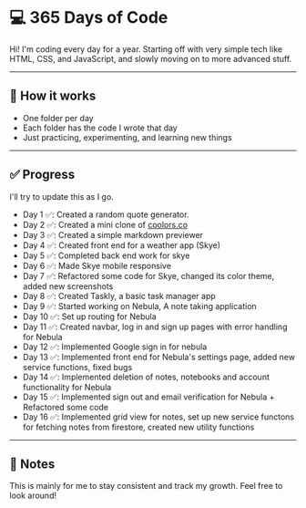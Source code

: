 # 💻 365 Days of Code

Hi! I'm coding every day for a year. Starting off with very simple tech like HTML, CSS, and JavaScript, and slowly moving on to more advanced stuff.

---

## 📅 How it works

- One folder per day
- Each folder has the code I wrote that day
- Just practicing, experimenting, and learning new things

---

## ✅ Progress

I'll try to update this as I go.

- Day 1 ✅: Created a random quote generator.
- Day 2 ✅: Created a mini clone of [coolors.co](https://coolors.co)
- Day 3 ✅: Created a simple markdown previewer
- Day 4 ✅: Created front end for a weather app (Skye)
- Day 5 ✅: Completed back end work for skye
- Day 6 ✅: Made Skye mobile responsive
- Day 7 ✅: Refactored some code for Skye, changed its color theme, added new screenshots
- Day 8 ✅: Created Taskly, a basic task manager app
- Day 9 ✅: Started working on Nebula, A note taking application
- Day 10 ✅: Set up routing for Nebula
- Day 11 ✅: Created navbar, log in and sign up pages with error handling for Nebula
- Day 12 ✅: Implemented Google sign in for nebula
- Day 13 ✅: Implemented front end for Nebula's settings page, added new service functions, fixed bugs
- Day 14 ✅: Implemented deletion of notes, notebooks and account functionality for Nebula
- Day 15 ✅: Implemented sign out and email verification for Nebula + Refactored some code
- Day 16 ✅: Implemented grid view for notes, set up new service functons for fetching notes from firestore, created new utility functions

---

## 📌 Notes

This is mainly for me to stay consistent and track my growth. Feel free to look around!
